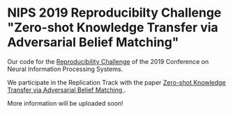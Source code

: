 # NIPS 2019 Reproducibilty Challenge "Zero-shot Knowledge Transfer via Adversarial Belief Matching"

Our code for the [Reproducibility Challenge](https://openreview.net/group?id=NeurIPS.cc/2019/Reproducibility_Challenge) of the 2019 Conference on Neural Information Processing Systems.

We participate in the Replication Track with the paper [Zero-shot Knowledge Transfer via Adversarial Belief Matching
](https://arxiv.org/abs/1905.09768). 

More information will be uploaded soon!